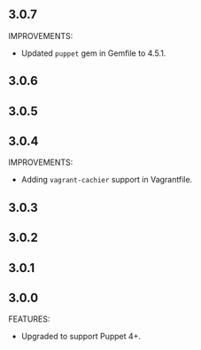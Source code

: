## 3.0.7

IMPROVEMENTS:

  * Updated `puppet` gem in Gemfile to 4.5.1.

## 3.0.6
## 3.0.5
## 3.0.4

IMPROVEMENTS:

  * Adding `vagrant-cachier` support in Vagrantfile.

## 3.0.3

## 3.0.2

## 3.0.1

## 3.0.0

FEATURES:

  * Upgraded to support Puppet 4+.
